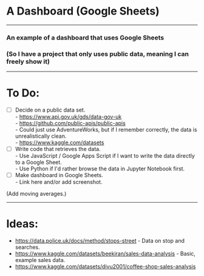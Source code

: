 # A Dashboard (Google Sheets)

---

### An example of a dashboard that uses Google Sheets
### (So I have a project that only uses public data, meaning I can freely show it)

---

# To Do:

- [ ] Decide on a public data set.\
      - https://www.api.gov.uk/gds/data-gov-uk \
      - https://github.com/public-apis/public-apis \
      - Could just use AdventureWorks, but if I remember correctly, the data is unrealistically clean.\
      - https://www.kaggle.com/datasets
- [ ] Write code that retrieves the data.\
      - Use JavaScript / Google Apps Script if I want to write the data directly to a Google Sheet.\
      - Use Python if I'd rather browse the data in Jupyter Notebook first.
- [ ] Make dashboard in Google Sheets.\
      - Link here and/or add screenshot.

(Add moving averages.)

---

# Ideas:

- https://data.police.uk/docs/method/stops-street - Data on stop and searches.
- https://www.kaggle.com/datasets/beekiran/sales-data-analysis - Basic, example sales data.
- https://www.kaggle.com/datasets/divu2001/coffee-shop-sales-analysis
